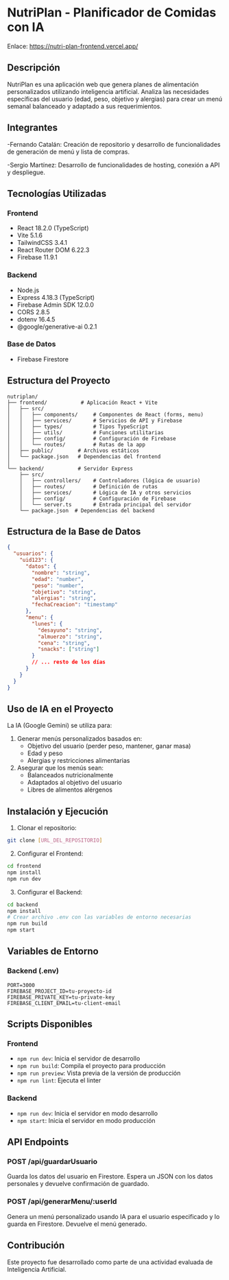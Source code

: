 # NutriPlan - Planificador de Comidas con IA
Enlace: https://nutri-plan-frontend.vercel.app/
## Descripción
NutriPlan es una aplicación web que genera planes de alimentación personalizados utilizando inteligencia artificial. Analiza las necesidades específicas del usuario (edad, peso, objetivo y alergias) para crear un menú semanal balanceado y adaptado a sus requerimientos.

## Integrantes

-Fernando Catalán: Creación de repositorio y desarrollo de funcionalidades de generación de menú y lista de compras.

-Sergio Martínez: Desarrollo de funcionalidades de hosting, conexión a API y despliegue.

## Tecnologías Utilizadas

### Frontend
- React 18.2.0 (TypeScript)
- Vite 5.1.6
- TailwindCSS 3.4.1
- React Router DOM 6.22.3
- Firebase 11.9.1

### Backend
- Node.js
- Express 4.18.3 (TypeScript)
- Firebase Admin SDK 12.0.0
- CORS 2.8.5
- dotenv 16.4.5
- @google/generative-ai 0.2.1

### Base de Datos
- Firebase Firestore

## Estructura del Proyecto

```
nutriplan/
├── frontend/           # Aplicación React + Vite
│   ├── src/
│   │   ├── components/     # Componentes de React (forms, menu)
│   │   ├── services/       # Servicios de API y Firebase
│   │   ├── types/          # Tipos TypeScript
│   │   ├── utils/          # Funciones utilitarias
│   │   ├── config/         # Configuración de Firebase
│   │   └── routes/         # Rutas de la app
│   ├── public/        # Archivos estáticos
│   └── package.json   # Dependencias del frontend
│
└── backend/           # Servidor Express
    ├── src/
    │   ├── controllers/    # Controladores (lógica de usuario)
    │   ├── routes/         # Definición de rutas
    │   ├── services/       # Lógica de IA y otros servicios
    │   ├── config/         # Configuración de Firebase
    │   └── server.ts       # Entrada principal del servidor
    └── package.json  # Dependencias del backend
```

## Estructura de la Base de Datos

```json
{
  "usuarios": {
    "uid123": {
      "datos": {
        "nombre": "string",
        "edad": "number",
        "peso": "number",
        "objetivo": "string",
        "alergias": "string",
        "fechaCreacion": "timestamp"
      },
      "menu": {
        "lunes": {
          "desayuno": "string",
          "almuerzo": "string",
          "cena": "string",
          "snacks": ["string"]
        }
        // ... resto de los días
      }
    }
  }
}
```

## Uso de IA en el Proyecto

La IA (Google Gemini) se utiliza para:
1. Generar menús personalizados basados en:
   - Objetivo del usuario (perder peso, mantener, ganar masa)
   - Edad y peso
   - Alergias y restricciones alimentarias
2. Asegurar que los menús sean:
   - Balanceados nutricionalmente
   - Adaptados al objetivo del usuario
   - Libres de alimentos alérgenos

## Instalación y Ejecución

1. Clonar el repositorio:
```bash
git clone [URL_DEL_REPOSITORIO]
```

2. Configurar el Frontend:
```bash
cd frontend
npm install
npm run dev
```

3. Configurar el Backend:
```bash
cd backend
npm install
# Crear archivo .env con las variables de entorno necesarias
npm run build
npm start
```

## Variables de Entorno

### Backend (.env)
```
PORT=3000
FIREBASE_PROJECT_ID=tu-proyecto-id
FIREBASE_PRIVATE_KEY=tu-private-key
FIREBASE_CLIENT_EMAIL=tu-client-email
```

## Scripts Disponibles

### Frontend
- `npm run dev`: Inicia el servidor de desarrollo
- `npm run build`: Compila el proyecto para producción
- `npm run preview`: Vista previa de la versión de producción
- `npm run lint`: Ejecuta el linter

### Backend
- `npm run dev`: Inicia el servidor en modo desarrollo
- `npm start`: Inicia el servidor en modo producción

## API Endpoints

### POST /api/guardarUsuario
Guarda los datos del usuario en Firestore. Espera un JSON con los datos personales y devuelve confirmación de guardado.

### POST /api/generarMenu/:userId
Genera un menú personalizado usando IA para el usuario especificado y lo guarda en Firestore. Devuelve el menú generado.

## Contribución
Este proyecto fue desarrollado como parte de una actividad evaluada de Inteligencia Artificial. 
